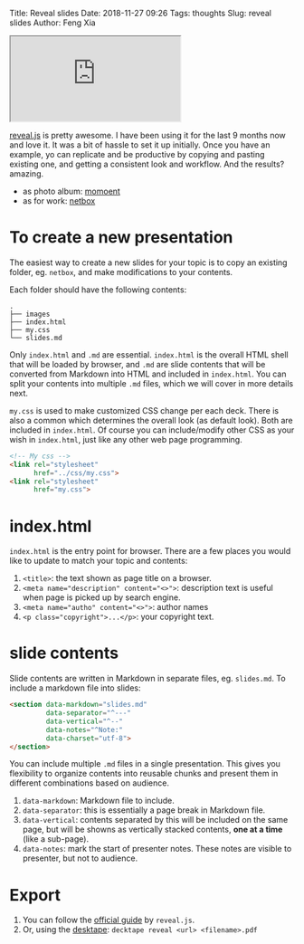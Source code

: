 Title: Reveal slides
Date: 2018-11-27 09:26
Tags: thoughts
Slug: reveal slides
Author: Feng Xia

<div class="iframe-container">
  <iframe src="https://fengxia41103.github.io/moment/1236/"
          allowfullscreen></iframe>

</div>

[reveal.js][1] is pretty awesome. I have been using it for the last 9
months now and love it. It was a bit of hassle to set it up
initially. Once you have an example, yo can replicate and be
productive by copying and pasting existing one, and getting a
consistent look and workflow. And the results? amazing.

- as photo album: [momoent][2]
- as for work: [netbox][3]

# To create a new presentation

The easiest way to create a new slides for your topic is to copy an
existing folder, eg. `netbox`, and make modifications to your
contents.

Each folder should have the following contents:

```shell
.
├── images
├── index.html
├── my.css
└── slides.md
```

Only `index.html` and `.md` are essential. `index.html` is the overall
HTML shell that will be loaded by browser, and `.md` are slide
contents that will be converted from Markdown into HTML and included
in `index.html`. You can split your contents into multiple `.md`
files, which we will cover in more details next.

`my.css` is used to make customized CSS change per each deck. There is
also a common which determines the overall look (as default
look). Both are included in `index.html`. Of course you can
include/modify other CSS as your wish in `index.html`, just like any
other web page programming.

```html
<!-- My css -->
<link rel="stylesheet"
      href="../css/my.css">
<link rel="stylesheet"
      href="my.css">
```

# index.html

`index.html` is the entry point for browser. There are a few places
you would like to update to match your topic and contents:

1. `<title>`: the text shown as page title on a browser.
2. `<meta name="description" content="<>">`: description text is
   useful when page is picked up by search engine.
3. `<meta name="autho" content="<>">`: author names
4. `<p class="copyright">...</p>`: your copyright text.

# slide contents

Slide contents are written in Markdown in separate files,
eg. `slides.md`. To include a markdown file into slides:

```html
<section data-markdown="slides.md"  
         data-separator="^---"
         data-vertical="^--"
         data-notes="^Note:"
         data-charset="utf-8">
</section>
```

You can include multiple `.md` files in a single presentation. This
gives you flexibility to organize contents into reusable chunks and
present them in different combinations based on audience.

1. `data-markdown`: Markdown file to include.
2. `data-separator`: this is essentially a page break in Markdown
   file.
3. `data-vertical`: contents separated by this will be included on the
   same page, but will be showns as vertically stacked contents, **one
   at a time** (like a sub-page).
4. `data-notes`: mark the start of presenter notes. These notes are
   visible to presenter, but not to audience.

# Export

1. You can follow the [official guide][4] by `reveal.js`.
2. Or, using the [desktape][5]: `decktape reveal <url> <filename>.pdf`



[1]: https://github.com/hakimel/reveal.js/
[2]: https://fengxia41103.github.io/moment/1236/
[3]: https://fengxia41103.github.io/moment/netbox/
[4]: https://github.com/hakimel/reveal.js#pdf-export
[5]: https://github.com/astefanutti/decktape
